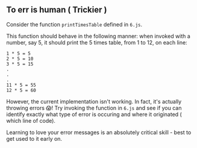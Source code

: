 ## To err is human ( Trickier )


Consider the function `printTimesTable` defined in `6.js`.

This function should behave in the following manner:
when invoked with a number, say 5, it should print the 5 times table, from 1 to 12, on each line:


```
1 * 5 = 5
2 * 5 = 10
3 * 5 = 15
.
.
.
11 * 5 = 55
12 * 5 = 60
```

However, the current implementation isn't working. In fact, it's actually throwing errors 😱! 
Try invoking the function in `6.js` and see if you can identify exactly what type of error is occuring and where it originated ( which line of code).

Learning to love your error messages is an absolutely critical skill - best to get used to it early on.
